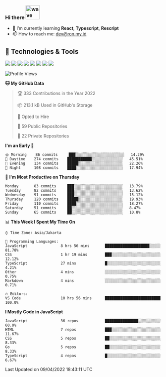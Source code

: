 ### Hi there <img src="https://i.ibb.co/q0Hx1KK/wave.gif" alt="wave" width="45px">

- 🌱 I’m currently learning **React**, **Typescript**, **Rescript**
- 📫 How to reach me: dev@ron.my.id

## 🔧 Technologies & Tools

![](https://img.shields.io/badge/OS-Linux-informational?style=flat&logo=linux&logoColor=white&color=2bbc8a)
![](https://img.shields.io/badge/OS-Windows-informational?style=flat&logo=windows&logoColor=white&color=2bbc8a)
![](https://img.shields.io/badge/Code-JavaScript-informational?style=flat&logo=javascript&logoColor=white&color=2bbc8a)
![](https://img.shields.io/badge/Code-Golang-informational?style=flat&logo=go&logoColor=white&color=2bbc8a)
![](https://img.shields.io/badge/Code-React-informational?style=flat&logo=react&logoColor=white&color=2bbc8a)
![](https://img.shields.io/badge/Code-Next-informational?style=flat&logo=next.js&logoColor=white&color=2bbc8a)
![](https://img.shields.io/badge/Shell-Bash-informational?style=flat&logo=gnu-bash&logoColor=white&color=2bbc8a)
![](https://img.shields.io/badge/Tools-Docker-informational?style=flat&logo=docker&logoColor=white&color=2bbc8a)

<!--START_SECTION:waka-->
![Profile Views](http://img.shields.io/badge/Profile%20Views-2-blue)

**🐱 My GitHub Data** 

> 🏆 333 Contributions in the Year 2022
 > 
> 📦 213.1 kB Used in GitHub's Storage 
 > 
> 💼 Opted to Hire
 > 
> 📜 59 Public Repositories 
 > 
> 🔑 22 Private Repositories  
 > 
**I'm an Early 🐤** 

```text
🌞 Morning    86 commits     ███░░░░░░░░░░░░░░░░░░░░░░   14.29% 
🌆 Daytime    274 commits    ███████████░░░░░░░░░░░░░░   45.51% 
🌃 Evening    134 commits    █████░░░░░░░░░░░░░░░░░░░░   22.26% 
🌙 Night      108 commits    ████░░░░░░░░░░░░░░░░░░░░░   17.94%

```
📅 **I'm Most Productive on Thursday** 

```text
Monday       83 commits     ███░░░░░░░░░░░░░░░░░░░░░░   13.79% 
Tuesday      82 commits     ███░░░░░░░░░░░░░░░░░░░░░░   13.62% 
Wednesday    91 commits     ███░░░░░░░░░░░░░░░░░░░░░░   15.12% 
Thursday     120 commits    █████░░░░░░░░░░░░░░░░░░░░   19.93% 
Friday       110 commits    ████░░░░░░░░░░░░░░░░░░░░░   18.27% 
Saturday     51 commits     ██░░░░░░░░░░░░░░░░░░░░░░░   8.47% 
Sunday       65 commits     ██░░░░░░░░░░░░░░░░░░░░░░░   10.8%

```


📊 **This Week I Spent My Time On** 

```text
⌚︎ Time Zone: Asia/Jakarta

💬 Programming Languages: 
JavaScript               8 hrs 56 mins       ████████████████████░░░░░   81.78% 
CSS                      1 hr 19 mins        ███░░░░░░░░░░░░░░░░░░░░░░   12.12% 
TypeScript               27 mins             █░░░░░░░░░░░░░░░░░░░░░░░░   4.21% 
Other                    4 mins              ░░░░░░░░░░░░░░░░░░░░░░░░░   0.75% 
Markdown                 4 mins              ░░░░░░░░░░░░░░░░░░░░░░░░░   0.71%

🔥 Editors: 
VS Code                  10 hrs 56 mins      █████████████████████████   100.0%

```

**I Mostly Code in JavaScript** 

```text
JavaScript               36 repos            ███████████████░░░░░░░░░░   60.0% 
HTML                     7 repos             ███░░░░░░░░░░░░░░░░░░░░░░   11.67% 
CSS                      5 repos             ██░░░░░░░░░░░░░░░░░░░░░░░   8.33% 
Go                       5 repos             ██░░░░░░░░░░░░░░░░░░░░░░░   8.33% 
TypeScript               4 repos             █░░░░░░░░░░░░░░░░░░░░░░░░   6.67%

```



 Last Updated on 09/04/2022 18:43:11 UTC
<!--END_SECTION:waka-->
